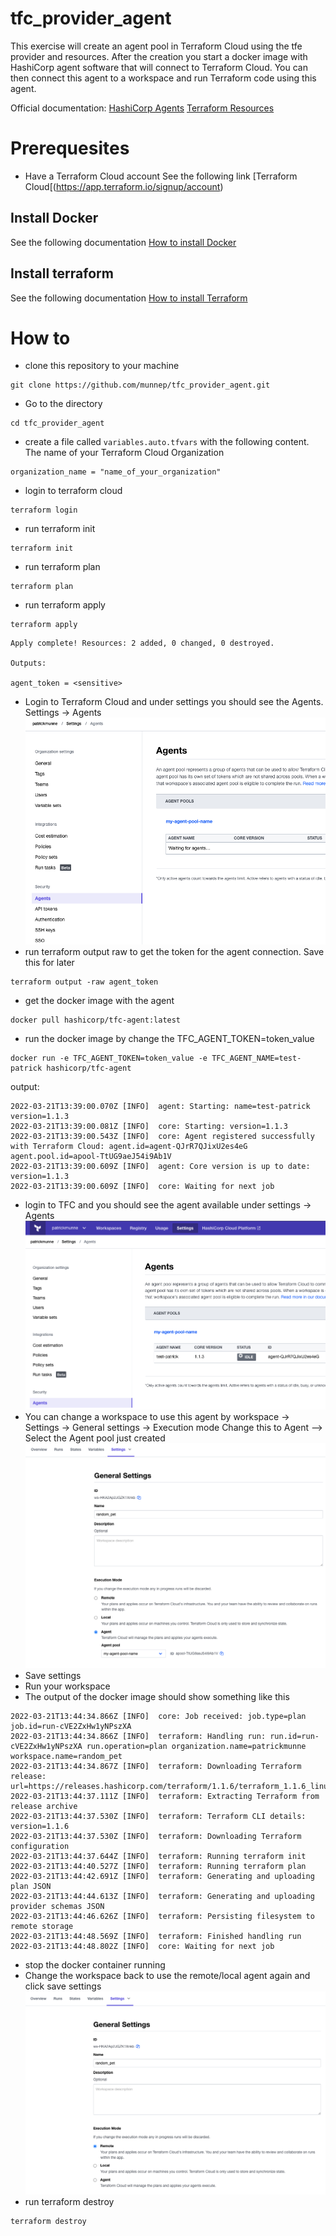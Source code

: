 # tfc_provider_agent

This exercise will create an agent pool in Terraform Cloud using the tfe provider and resources. After the creation you start a docker image with HashiCorp agent software that will connect to Terraform Cloud. You can then connect this agent to a workspace and run Terraform code using this agent. 

Official documentation:
[HashiCorp Agents](https://www.terraform.io/cloud-docs/agents)
[Terraform Resources](https://registry.terraform.io/providers/hashicorp/tfe/latest/docs/resources/agent_pool)

# Prerequesites

- Have a Terraform Cloud account 
See the following link [Terraform Cloud[(https://app.terraform.io/signup/account)

## Install Docker
See the following documentation [How to install Docker](https://www.docker.com/products/docker-desktop/)

## Install terraform  
See the following documentation [How to install Terraform](https://learn.hashicorp.com/tutorials/terraform/install-cli)

# How to

- clone this repository to your machine
```
git clone https://github.com/munnep/tfc_provider_agent.git
```
- Go to the directory
```
cd tfc_provider_agent
```
- create a file called ```variables.auto.tfvars``` with the following content. The name of your Terraform Cloud Organization
```
organization_name = "name_of_your_organization"
```
- login to terraform cloud
```
terraform login
```
- run terraform init
```
terraform init
```
- run terraform plan
```
terraform plan
```
- run terraform apply
```
terraform apply
```
```
Apply complete! Resources: 2 added, 0 changed, 0 destroyed.

Outputs:

agent_token = <sensitive>
```
- Login to Terraform Cloud and under settings you should see the Agents. Settings -> Agents  
![](media/2022-03-21-15-04-03.png)  
- run terraform output raw to get the token for the agent connection. Save this for later
```
terraform output -raw agent_token
```
- get the docker image with the agent
```
docker pull hashicorp/tfc-agent:latest
```
- run the docker image by change the TFC_AGENT_TOKEN=token_value
```
docker run -e TFC_AGENT_TOKEN=token_value -e TFC_AGENT_NAME=test-patrick hashicorp/tfc-agent
```
output:
```
2022-03-21T13:39:00.070Z [INFO]  agent: Starting: name=test-patrick version=1.1.3
2022-03-21T13:39:00.081Z [INFO]  core: Starting: version=1.1.3
2022-03-21T13:39:00.543Z [INFO]  core: Agent registered successfully with Terraform Cloud: agent.id=agent-QJrR7QJixU2es4eG agent.pool.id=apool-TtUG9aeJ54i9Ab1V
2022-03-21T13:39:00.609Z [INFO]  agent: Core version is up to date: version=1.1.3
2022-03-21T13:39:00.609Z [INFO]  core: Waiting for next job
```
- login to TFC and you should see the agent available under settings -> Agents 
![](media/2022-03-21-14-41-02.png)  
- You can change a workspace to use this agent by workspace -> Settings -> General settings -> Execution mode
Change this to Agent --> Select the Agent pool just created  
![](media/2022-03-21-14-42-47.png)  
- Save settings
- Run your workspace
- The output of the docker image should show something like this
```
2022-03-21T13:44:34.866Z [INFO]  core: Job received: job.type=plan job.id=run-cVE2ZxHw1yNPszXA
2022-03-21T13:44:34.866Z [INFO]  terraform: Handling run: run.id=run-cVE2ZxHw1yNPszXA run.operation=plan organization.name=patrickmunne workspace.name=random_pet
2022-03-21T13:44:34.867Z [INFO]  terraform: Downloading Terraform release: url=https://releases.hashicorp.com/terraform/1.1.6/terraform_1.1.6_linux_amd64.zip
2022-03-21T13:44:37.111Z [INFO]  terraform: Extracting Terraform from release archive
2022-03-21T13:44:37.530Z [INFO]  terraform: Terraform CLI details: version=1.1.6
2022-03-21T13:44:37.530Z [INFO]  terraform: Downloading Terraform configuration
2022-03-21T13:44:37.644Z [INFO]  terraform: Running terraform init
2022-03-21T13:44:40.527Z [INFO]  terraform: Running terraform plan
2022-03-21T13:44:42.691Z [INFO]  terraform: Generating and uploading plan JSON
2022-03-21T13:44:44.613Z [INFO]  terraform: Generating and uploading provider schemas JSON
2022-03-21T13:44:46.626Z [INFO]  terraform: Persisting filesystem to remote storage
2022-03-21T13:44:48.569Z [INFO]  terraform: Finished handling run
2022-03-21T13:44:48.802Z [INFO]  core: Waiting for next job
```
- stop the docker container running
- Change the workspace back to use the remote/local agent again and click save settings  
![](media/2022-03-21-14-47-41.png)  
- run terraform destroy
```
terraform destroy
```
